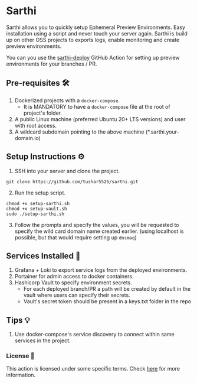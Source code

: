 # Sarthi

Sarthi allows you to quickly setup Ephemeral Preview Environments. Easy installation using a script and never touch your server again. 
Sarthi is build up on other OSS projects to exports logs, enable monitoring and create preview environments.

You can you use the [sarthi-deploy]() GitHub Action for setting up preview environments for your branches / PR.

Pre-requisites 🛠️
-------------------

1. Dockerized projects with a `docker-compose`.
   - It is MANDATORY to have a `docker-compose` file at the root of project's folder. 
2. A public Linux machine (preferred Ubuntu 20+ LTS versions) and user with root access. 
3. A wildcard subdomain pointing to the above machine (*.sarthi.your-domain.io)

Setup Instructions ⚙️
------------------------


1. SSH into your server and clone the project. 
```commandline
git clone https://github.com/tushar5526/sarthi.git
```

2. Run the setup script.
```commandline
chmod +x setup-sarthi.sh
chmod +x setup-vault.sh
sudo ./setup-sarthi.sh
```

3. Follow the prompts and specify the values, you will be requested to specify the wild card domain name created earlier.
   (using localhost is possible, but that would require setting up `dnsmaq`)

Services Installed 🤖
---------------------

1. Grafana + Loki to export service logs from the deployed environments. 
2. Portainer for admin access to docker containers. 
3. Hashicorp Vault to specify environment secrets. 
   - For each deployed branch/PR a path will be created by default in the vault where users can specify their secrets.
   - Vault's secret token should be present in a keys.txt folder in the repo

Tips 💡
-------
1. Use docker-compose's service discovery to connect within same services in the project. 


### License 📄
This action is licensed under some specific terms. Check [here](LICENSE) for more information.
